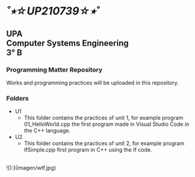 # ___˚⭒☆UP210739☆⭒˚___
## UPA<br>Computer Systems Engineering<br>3° B
### Programming Matter Repository
Works and programming practices will be uploaded in this repository.
<br>
### Folders
- U1
  - This folder contains the practices of unit 1, for example program 01_HelloWorld.cpp the first program made in Visual Studio Code in the C++ language.
- U2
  - This folder contains the practices of unit 2, for example program IfSimple.cpp first program in C++ using the If code.
<br>
![):](imagen/wtf.jpg)
